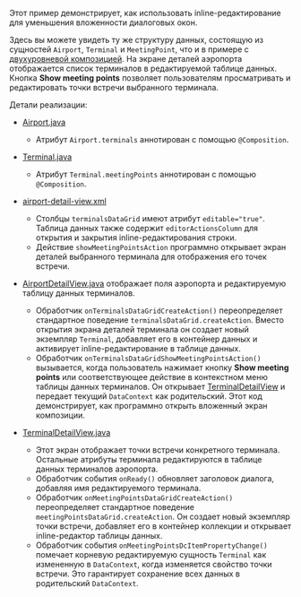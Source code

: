 Этот пример демонстрирует, как использовать inline-редактирование для уменьшения вложенности диалоговых окон.

Здесь вы можете увидеть ту же структуру данных, состоящую из сущностей `Airport`, `Terminal` и `MeetingPoint`, что и в примере с [двухуровневой композицией]({contextPath}/sample/composition-2-levels). На экране деталей аэропорта отображается список терминалов в редактируемой таблице данных. Кнопка **Show meeting points** позволяет пользователям просматривать и редактировать точки встречи выбранного терминала.

Детали реализации:

- [Airport.java]({currentPath}?tab=Airport.java)
  - Атрибут `Airport.terminals` аннотирован с помощью `@Composition`.

- [Terminal.java]({currentPath}?tab=Terminal.java)
  - Атрибут `Terminal.meetingPoints` аннотирован с помощью `@Composition`.

- [airport-detail-view.xml]({currentPath}?tab=airport-detail-view.xml)
  - Столбцы `terminalsDataGrid` имеют атрибут `editable="true"`. Таблица данных также содержит `editorActionsColumn` для открытия и закрытия inline-редактирования строки.
  - Действие `showMeetingPointsAction` программно открывает экран деталей выбранного терминала для отображения его точек встречи.

- [AirportDetailView.java]({currentPath}?tab=AirportDetailView.java) отображает поля аэропорта и редактируемую таблицу данных терминалов.
  - Обработчик `onTerminalsDataGridCreateAction()` переопределяет стандартное поведение `terminalsDataGrid.createAction`. Вместо открытия экрана деталей терминала он создает новый экземпляр `Terminal`, добавляет его в контейнер данных и активирует inline-редактирование в таблице данных.
  - Обработчик `onTerminalsDataGridShowMeetingPointsAction()` вызывается, когда пользователь нажимает кнопку **Show meeting points** или соответствующее действие в контекстном меню таблицы данных терминалов. Он открывает [TerminalDetailView]({currentPath}?tab=TerminalDetailView.java) и передает текущий `DataContext` как родительский. Этот код демонстрирует, как программно открыть вложенный экран композиции.

- [TerminalDetailView.java]({currentPath}?tab=TerminalDetailView.java)
  - Этот экран отображает точки встречи конкретного терминала. Остальные атрибуты терминала редактируются в таблице данных терминалов аэропорта.
  - Обработчик события `onReady()` обновляет заголовок диалога, добавляя имя редактируемого терминала.
  - Обработчик `onMeetingPointsDataGridCreateAction()` переопределяет стандартное поведение `meetingPointsDataGrid.createAction`. Он создает новый экземпляр точки встречи, добавляет его в контейнер коллекции и открывает inline-редактор таблицы данных.
  - Обработчик события `onMeetingPointsDcItemPropertyChange()` помечает корневую редактируемую сущность `Terminal` как измененную в `DataContext`, когда изменяется свойство точки встречи. Это гарантирует сохранение всех данных в родительский `DataContext`.